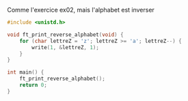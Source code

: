 Comme l'exercice ex02, mais l'alphabet est inverser

```c
#include <unistd.h>

void ft_print_reverse_alphabet(void) {
    for (char lettreZ = 'z'; lettreZ >= 'a'; lettreZ--) {
        write(1, &lettreZ, 1);
    }
}

int main() {
    ft_print_reverse_alphabet();
    return 0;
}
```
